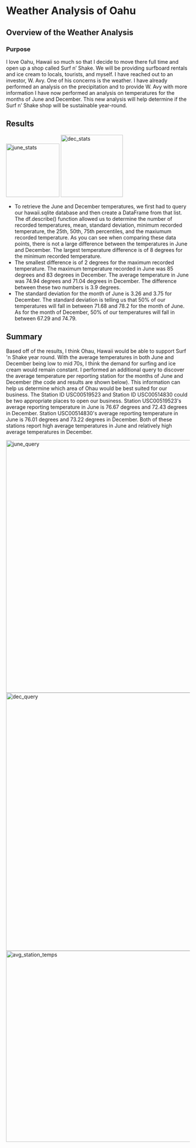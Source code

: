 # Weather Analysis of Oahu
## Overview of the Weather Analysis
### Purpose
I love Oahu, Hawaii so much so that I decide to move there full time and open up a shop called Surf n’ Shake. We will be providing surfboard rentals and ice cream to locals, tourists, and myself. I have reached out to an investor, W. Avy. One of his concerns is the weather. I have already performed an analysis on the precipitation and to provide W. Avy with more information I have now performed an analysis on temperatures for the months of June and December. This new analysis will help determine if the Surf n’ Shake shop will be sustainable year-round.
## Results
<img width="146" alt="june_stats" src="https://user-images.githubusercontent.com/103657822/175394675-65a6abe9-7e1f-401c-801b-9db182817c58.png">
<img width="170" alt="dec_stats" src="https://user-images.githubusercontent.com/103657822/175394682-002092d8-ed8f-4fe1-b1cf-b765f3b29dda.png">

* To retrieve the June and December temperatures, we first had to query our hawaii.sqlite database and then create a DataFrame from that list. The df.describe() function allowed us to determine the number of recorded temperatures, mean, standard deviation, minimum recorded temperature, the 25th, 50th, 75th percentiles, and the maxiumum recorded temperature. As you can see when comparing these data points, there is not a large difference between the temperatures in June and December. The largest temperature difference is of 8 degrees for the minimum recorded temperature.
* The smallest difference is of 2 degrees for the maximum recorded temperature. The maximum temperature recorded in June was 85 degrees and 83 degrees in December. The average temperature in June was 74.94 degrees and 71.04 degrees in December. The difference between these two numbers is 3.9 degrees.
* The standard deviation for the month of June is 3.26 and 3.75 for December. The standard deviation is telling us that 50% of our temperatures will fall in between 71.68 and 78.2 for the month of June. As for the month of December, 50% of our temperatures will fall in between 67.29 and 74.79.
## Summary
Based off of the results, I think Ohau, Hawaii would be able to support Surf 'n Shake year round. With the average temperatures in both June and December being low to mid 70s, I think the demand for surfing and ice cream would remain constant. I performed an additional query to discover the average temperature per reporting station for the months of June and December (the code and results are shown below). This information can help us determine which area of Ohau would be best suited for our business. The Station ID USC00519523 and Station ID USC00514830 could be two appropriate places to open our business. Station USC00519523's average reporting temperature in June is 76.67 degrees and 72.43 degrees in December. Station USC00514830's average reporting temperature in June is 76.01 degrees and 73.22 degrees in December. Both of these stations report high average temperatures in June and relatively high average temperatures in December. 


<img width="690" alt="june_query" src="https://user-images.githubusercontent.com/103657822/175431705-006c5785-426b-43c3-b7d1-09623a26dde9.png">
<img width="705" alt="dec_query" src="https://user-images.githubusercontent.com/103657822/175431716-e2ccd5bd-4b3f-49cd-95b0-bbfa4fd17a2d.png">
<img width="522" alt="avg_station_temps" src="https://user-images.githubusercontent.com/103657822/175431718-949599f7-0222-4223-9ac2-c84d8f9f3dc6.png">
